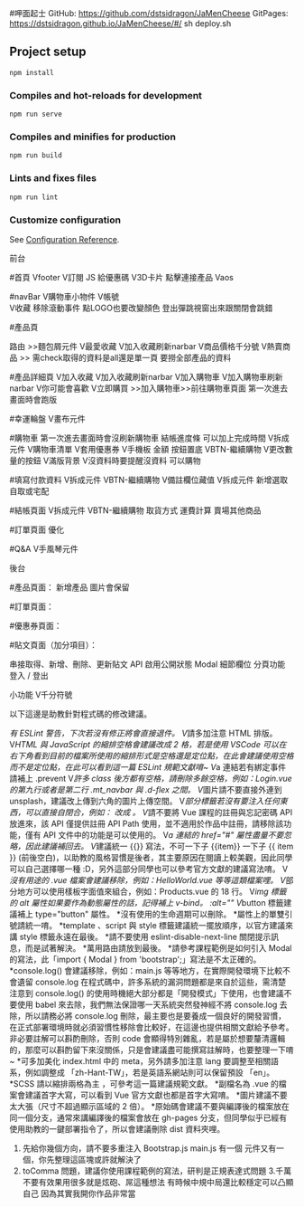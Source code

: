 #呷面起士
GitHub: https://github.com/dstsidragon/JaMenCheese
GitPages: https://dstsidragon.github.io/JaMenCheese/#/
sh deploy.sh
## Project setup
```
npm install
```

### Compiles and hot-reloads for development
```
npm run serve
```

### Compiles and minifies for production
```
npm run build
```

### Lints and fixes files
```
npm run lint
```

### Customize configuration
See [Configuration Reference](https://cli.vuejs.org/config/).

前台

#首頁
Vfooter
V訂閱 JS  給優惠碼 
V3D卡片 點擊連接產品
Vaos

#navBar
V購物車小物件
V帳號  
V收藏
移除滾動事件
點LOGO也要改變顏色
登出彈跳視窗出來跟關閉會跳錯

#產品頁

路由 >>麵包屑元件
V最愛收藏
V加入收藏刷新narbar
V商品價格千分號
V熱賣商品  >> 需check取得的資料是all還是單一頁
要撈全部產品的資料

#產品詳細頁
V加入收藏
V加入收藏刷新narbar
V加入購物車
V加入購物車刷新narbar
V你可能會喜歡
V立即購買  >>加入購物車>>前往購物車頁面
第一次進去畫面時會跑版


#幸運輪盤
V畫布元件

#購物車
第一次進去畫面時會沒刷新購物車
結帳進度條  可以加上完成時間
V拆成元件
V購物車清單 
V套用優惠券
V手機板 金額 按鈕置底
VBTN-繼續購物
V更改數量的按鈕
V滿版背景
V沒資料時要提醒沒資料  可以購物

#填寫付款資料
V拆成元件
VBTN-繼續購物
V備註欄位藏值
V拆成元件
新增選取 自取或宅配

#結帳頁面
V拆成元件
VBTN-繼續購物
取貨方式
運費計算
賣場其他商品

#訂單頁面
優化

#Q&A
V手風琴元件

後台

#產品頁面：
新增產品 圖片會保留

#訂單頁面：


#優惠券頁面：



#貼文頁面（加分項目）：

串接取得、新增、刪除、更新貼文 API
啟用公開狀態
Modal 細節欄位
分頁功能
登入 / 登出

小功能
V千分符號


以下這邊是助教針對程式碼的修改建議。

*有 ESLint 警告，下次若沒有修正將會直接退件。
V*請多加注意 HTML 排版。
V*HTML 與 JavaScript 的縮排空格會建議改成 2 格，若是使用 VSCode 可以在右下角看到目前的檔案所使用的縮排形式是空格還是定位點，在此會建議使用空格而不是定位點，在此可以看到這一篇 ESLint 規範文獻唷~
V*a 連結若有綁定事件請補上 .prevent
V*許多 class 後方都有空格，請刪除多餘空格，例如：Login.vue 的第九行或者是第二行 .mt_navbar 與 .d-flex 之間。
V*圖片請不要直接外連到 unsplash，建議改上傳到六角的圖片上傳空間。
V*部分標籤若沒有要注入任何東西，可以直接自閉合，例如：<Login></Login> 改成 <Login/>。
V*請不要將 Vue 課程的註冊與忘記密碼 API 放進來，該 API 僅提供註冊 API Path 使用，並不適用於作品中註冊，請移除該功能，僅有 API 文件中的功能是可以使用的。
V*a 連結的 href="#" 屬性盡量不要忽略，因此建議補回去。
V*建議統一 {{}} 寫法，不可一下子 {{item}} 一下子 {{ item }} (前後空白)，以助教的風格習慣是後者，其主要原因在閱讀上較美觀，因此同學可以自己選擇哪一種 :D，另外這部分同學也可以參考官方文獻的建議寫法唷。
V*沒有用途的 .vue 檔案會建議移除，例如：HelloWorld.vue 等等這類檔案哩。
V*部分地方可以使用樣板字面值來組合，例如：Products.vue 的 18 行。
V*img 標籤的 alt 屬性如果要作為動態屬性的話，記得補上 v-bind。 :alt=""
V*button 標籤建議補上 type="button" 屬性。
*沒有使用的生命週期可以刪除。
*屬性上的單雙引號請統一唷。
*template 、script 與 style 標籤建議統一擺放順序，以官方建議來講 style 標籤永遠在最後。
*請不要使用 eslint-disable-next-line 關閉提示訊息，而是試著解決。
*萬用路由請放到最後。
*請參考課程範例是如何引入 Modal 的寫法，此「import { Modal } from 'bootstrap';」寫法是不太正確的。
*console.log() 會建議移除，例如：main.js 等等地方，在實際開發環境下比較不會遺留 console.log 在程式碼中，許多系統的漏洞問題都是來自於這些，需清楚注意到 console.log() 的使用時機絕大部分都是「開發模式」下使用，也會建議不要使用 babel 來去除，我們無法保證哪一天系統突然發神經不將 console.log 去除，所以請務必將 console.log 刪除，最主要也是要養成一個良好的開發習慣，在正式部署環境時就必須習慣性移除會比較好，在這邊也提供相關文獻給予參考。
非必要註解可以斟酌刪除，否則 code 會顯得特別雜亂，若是屬於想要釐清邏輯的，那麼可以斟酌留下來沒關係，只是會建議盡可能撰寫註解時，也要整理一下唷~
*可多加美化 index.html 中的 meta，另外請多加注意 lang 要調整至相關語系，例如調整成 「zh-Hant-TW」，若是英語系網站則可以保留預設 「en」。
*SCSS 請以縮排兩格為主 ，可參考這一篇建議規範文獻。
*副檔名為 .vue 的檔案會建議首字大寫，可以看到 Vue 官方文獻也都是首字大寫唷。
*圖片建議不要太大張（尺寸不超過顯示區域的 2 倍）。
*原始碼會建議不要與編譯後的檔案放在同一個分支，通常來講編譯後的檔案會放在 gh-pages 分支，但同學似乎已經有使用助教的一鍵部署指令了，所以會建議刪除 dist 資料夾哩。

1. 先給你幾個方向，請不要多重注入 Bootstrap.js
main.js 有一個 元件又有一個，你先整理這區塊或許就解決了
2. toComma 問題，建議你使用課程範例的寫法，研判是正規表達式問題
3.千萬不要有效果用很多就是炫砲、屌這種想法
有時候中規中局還比較穩定可以凸顯自己 因為其實我開你作品非常當